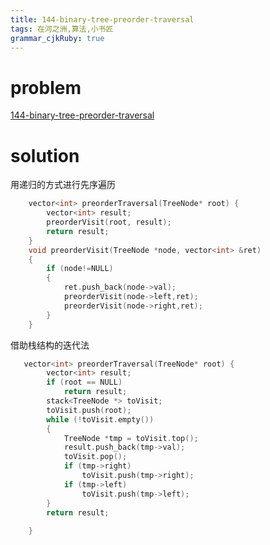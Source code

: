 ```yaml
---
title: 144-binary-tree-preorder-traversal
tags: 在河之洲,算法,小书匠
grammar_cjkRuby: true
---
```



# problem
[144-binary-tree-preorder-traversal](https://leetcode.com/problems/binary-tree-preorder-traversal/#/description)
# solution
用递归的方式进行先序遍历 

```cpp
    vector<int> preorderTraversal(TreeNode* root) {
        vector<int> result;
        preorderVisit(root, result);
        return result;
    }
    void preorderVisit(TreeNode *node, vector<int> &ret)
    {
        if (node!=NULL)
        {
            ret.push_back(node->val);
            preorderVisit(node->left,ret);
            preorderVisit(node->right,ret);
        }
    }
```


借助栈结构的迭代法

```cpp
   vector<int> preorderTraversal(TreeNode* root) {
        vector<int> result;
        if (root == NULL)
            return result;
        stack<TreeNode *> toVisit;
        toVisit.push(root);
        while (!toVisit.empty())
        {
            TreeNode *tmp = toVisit.top();
            result.push_back(tmp->val);
            toVisit.pop();
            if (tmp->right)
                toVisit.push(tmp->right);
            if (tmp->left)
                toVisit.push(tmp->left);
        }
        return result;
        
    }

```